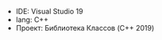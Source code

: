 <ul>
  <li>IDE: Visual Studio 19</li>
  <li>lang: C++</li>
  <li>Проект: Библиотека Классов (C++ 2019)</li>
</ul>
